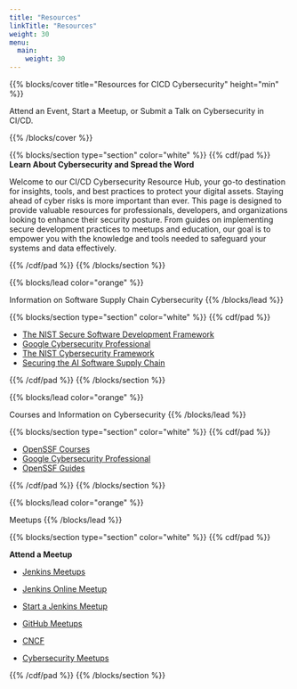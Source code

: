 ```yaml
---
title: "Resources"
linkTitle: "Resources"
weight: 30
menu:
  main:
    weight: 30
---
```


{{% blocks/cover title="Resources for CICD Cybersecurity" height="min"  %}}

Attend an Event, Start a Meetup, or Submit a Talk on Cybersecurity in CI/CD.  

{{% /blocks/cover %}}

{{% blocks/section type="section" color="white" %}}
{{% cdf/pad %}}
<strong>Learn About Cybersecurity and Spread the Word</strong>

Welcome to our CI/CD Cybersecurity Resource Hub, your go-to destination for insights, tools, and best practices to protect your digital assets. Staying ahead of cyber risks is more important than ever. This page is designed to provide valuable resources for professionals, developers, and organizations looking to enhance their security posture. From guides on implementing secure development practices to meetups and education, our goal is to empower you with the knowledge and tools needed to safeguard your systems and data effectively.


{{% /cdf/pad %}}
{{% /blocks/section %}}


{{% blocks/lead color="orange" %}}

Information on Software Supply Chain Cybersecurity
{{% /blocks/lead %}}

{{% blocks/section type="section" color="white" %}}
{{% cdf/pad %}}
- [The NIST Secure Software Development Framework](https://www.cisa.gov/resources-tools/resources/nist-sp-800-218-secure-software-development-framework-v11-recommendations-mitigating-risk-software)
- [Google Cybersecurity Professional](https://www.ibm.com/reports/threat-intelligence)
- [The NIST Cybersecurity Framework](https://www.nist.gov/cyberframework)
- [Securing the AI Software Supply Chain](https://research.google/pubs/securing-the-ai-software-supply-chain/)

{{% /cdf/pad %}}
{{% /blocks/section %}}


{{% blocks/lead color="orange" %}}

Courses and Information on Cybersecurity
{{% /blocks/lead %}}

{{% blocks/section type="section" color="white" %}}
{{% cdf/pad %}}
- [OpenSSF Courses](https://openssf.org/training/)
- [ Google Cybersecurity Professional](https://www.coursera.org/google-certificates/cybersecurity-certificate?utm_source=google&utm_medium=institutions&utm_campaign=sou--google__med--organicsearch__cam--gwgsite__con--null__ter--null)
- [OpenSSF Guides](https://openssf.org/resources/guides/)


{{% /cdf/pad %}}
{{% /blocks/section %}}

{{% blocks/lead color="orange" %}}

Meetups
{{% /blocks/lead %}}


{{% blocks/section type="section" color="white" %}}
{{% cdf/pad %}}

<strong>Attend a Meetup</strong>

- [Jenkins Meetups](https://www.meetup.com/topics/jenkins/)
- [Jenkins Online Meetup](https://www.meetup.com/Jenkins-online-meetup/)
- [Start a Jenkins Meetup](https://www.jenkins.io/projects/jam/)

- [GitHub Meetups](https://www.meetup.com/topics/github/)
- [CNCF](https://www.cncf.io/blog/2019/07/18/cncf-meetups-are-now-happening-in-more-than-200-locations/)
- [Cybersecurity Meetups](https://www.meetup.com/topics/cybersecurity/)


{{% /cdf/pad %}}
{{% /blocks/section %}}









